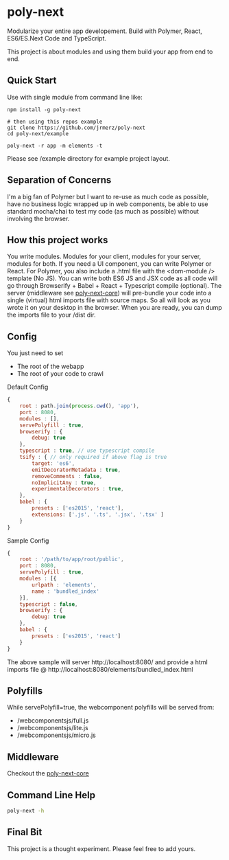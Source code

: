 # poly-next

Modularize your entire app developement.  Build with Polymer, React, ES6/ES.Next Code and TypeScript.

This project is about modules and using them build your app from end to end.

## Quick Start

Use with single module from command line like:
```
npm install -g poly-next

# then using this repos example
git clone https://github.com/jrmerz/poly-next
cd poly-next/example

poly-next -r app -m elements -t
```

Please see /example directory for example project layout.

## Separation of Concerns

I'm a big fan of Polymer but I want to re-use as much code as possible,
have no business logic wrapped up in web components, be able to use standard
mocha/chai to test my code (as much as possible) without involving the browser.

## How this project works

You write modules.  Modules for your client, modules for your server, modules
for both.  If you need a UI component, you can write Polymer or React.  For 
Polymer, you also include a .html file with the \<dom-module /> template (No JS).  You 
can write both ES6 JS and JSX code as all code will go through Browserify +
 Babel + React + Typescript compile (optional).  The server (middleware
 see [poly-next-core](https://github.com/jrmerz/poly-next)) will pre-bundle your code into a 
single (virtual) html imports file with source maps.  So all will look as you
wrote it on your desktop in the browser.  When you are ready, you can dump the imports file to 
your /dist dir.

## Config

You just need to set
 - The root of the webapp
 - The root of your code to crawl 

Default Config
```js
{
    root : path.join(process.cwd(), 'app'),
    port : 8080,
    modules : [],
    servePolyfill : true,
    browserify : {
        debug: true
    },
    typescript : true, // use typescript compile
    tsify : { // only required if above flag is true
        target: 'es6',
        emitDecoratorMetadata : true,
        removeComments : false,
        noImplicitAny : true,
        experimentalDecorators : true,
    },
    babel : {
        presets : ['es2015', 'react'],
        extensions: ['.js', '.ts', '.jsx', '.tsx' ]
    }
}
```

Sample Config
```js
{
    root : '/path/to/app/root/public',
    port : 8080,
    servePolyfill : true,
    modules : [{
        urlpath : 'elements',
        name : 'bundled_index'
    }],
    typescript : false,
    browserify : {
        debug: true
    },
    babel : {
        presets : ['es2015', 'react']
    }
}
```

The above sample will server http://localhost:8080/ and provide a html imports file @
http://localhost:8080/elements/bundled_index.html

## Polyfills

While servePolyfill=true, the webcomponent polyfills will be served from:

 - /webcomponentsjs/full.js
 - /webcomponentsjs/lite.js
 - /webcomponentsjs/micro.js

## Middleware

Checkout the [poly-next-core](https://github.com/jrmerz/poly-next-core)

## Command Line Help

```bash
poly-next -h
```

## Final Bit

This project is a thought experiment.  Please feel free to add yours.